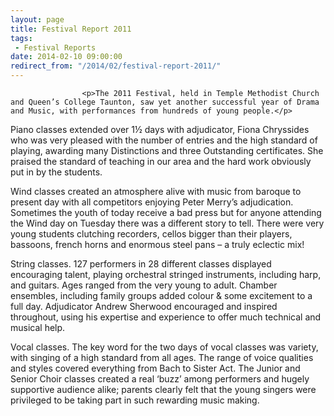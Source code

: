 ```yaml
---
layout: page
title: Festival Report 2011
tags: 
 - Festival Reports
date: 2014-02-10 09:00:00
redirect_from: "/2014/02/festival-report-2011/"
---
```

<section>

                    
                    <p>The 2011 Festival, held in Temple Methodist Church and Queen’s College Taunton, saw yet another successful year of Drama and Music, with performances from hundreds of young people.</p>
<p>Piano classes extended over 1½ days with adjudicator, Fiona Chryssides who was very pleased with the number of entries and the high standard of playing, awarding many Distinctions and three Outstanding certificates. She praised the standard of teaching in our area and the hard work obviously put in by the students.</p>
<p>Wind classes created an atmosphere alive with music from baroque to present day with all competitors enjoying Peter Merry’s adjudication. Sometimes the youth of today receive a bad press but for anyone attending the Wind day on Tuesday there was a different story to tell. There were very young students clutching recorders, cellos bigger than their players, bassoons, french horns and enormous steel pans &#8211; a truly eclectic mix!</p>
<p>String classes. 127 performers in 28 different classes displayed encouraging talent, playing orchestral stringed instruments, including harp, and guitars. Ages ranged from the very young to adult. Chamber ensembles, including family groups added colour &#038; some excitement to a full day. Adjudicator Andrew Sherwood encouraged and inspired throughout, using his expertise and experience to offer much technical and musical help.</p>
<p>Vocal classes. The key word for the two days of vocal classes was variety, with singing of a high standard from all ages. The range of voice qualities and styles covered everything from Bach to Sister Act. The Junior and Senior Choir classes created a real ‘buzz’ among performers and hugely supportive audience alike; parents clearly felt that the young singers were privileged to be taking part in such rewarding music making. </p>

                
</section>
